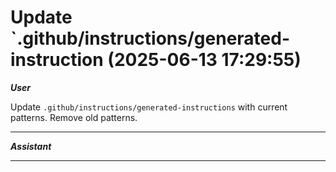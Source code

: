 <!-- Generated by SpecStory -->

# Update `.github/instructions/generated-instruction (2025-06-13 17:29:55)

_**User**_

Update `.github/instructions/generated-instructions` with current patterns. Remove old patterns.

---

_**Assistant**_



---

